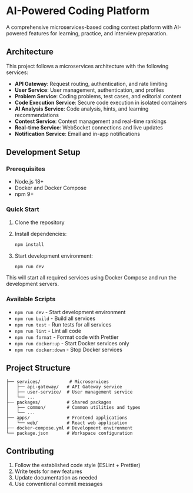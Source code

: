 # AI-Powered Coding Platform

A comprehensive microservices-based coding contest platform with AI-powered features for learning, practice, and interview preparation.

## Architecture

This project follows a microservices architecture with the following services:

- **API Gateway**: Request routing, authentication, and rate limiting
- **User Service**: User management, authentication, and profiles
- **Problem Service**: Coding problems, test cases, and editorial content
- **Code Execution Service**: Secure code execution in isolated containers
- **AI Analysis Service**: Code analysis, hints, and learning recommendations
- **Contest Service**: Contest management and real-time rankings
- **Real-time Service**: WebSocket connections and live updates
- **Notification Service**: Email and in-app notifications

## Development Setup

### Prerequisites

- Node.js 18+
- Docker and Docker Compose
- npm 9+

### Quick Start

1. Clone the repository
2. Install dependencies:
   ```bash
   npm install
   ```

3. Start development environment:
   ```bash
   npm run dev
   ```

This will start all required services using Docker Compose and run the development servers.

### Available Scripts

- `npm run dev` - Start development environment
- `npm run build` - Build all services
- `npm run test` - Run tests for all services
- `npm run lint` - Lint all code
- `npm run format` - Format code with Prettier
- `npm run docker:up` - Start Docker services only
- `npm run docker:down` - Stop Docker services

## Project Structure

```
├── services/           # Microservices
│   ├── api-gateway/   # API Gateway service
│   ├── user-service/  # User management service
│   └── ...
├── packages/          # Shared packages
│   ├── common/        # Common utilities and types
│   └── ...
├── apps/              # Frontend applications
│   └── web/           # React web application
├── docker-compose.yml # Development environment
└── package.json       # Workspace configuration
```

## Contributing

1. Follow the established code style (ESLint + Prettier)
2. Write tests for new features
3. Update documentation as needed
4. Use conventional commit messages